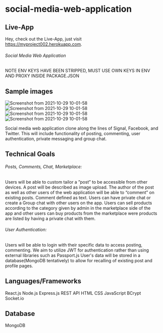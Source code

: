 # social-media-web-application

## Live-App
Hey, check out the Live-App, just visit https://myproject002.herokuapp.com.

###### Social Media Web Application
NOTE ENV KEYS HAVE BEEN STRIPPED, MUST USE OWN KEYS IN ENV AND PROXY INSIDE PACKAGE.JSON

## Sample images
![Screenshot from 2021-10-29 10-01-58](https://res.cloudinary.com/ameen123/image/upload/v1660822510/Screenshot_2022-08-18_170120_una92i.png)
![Screenshot from 2021-10-29 10-01-58](https://res.cloudinary.com/ameen123/image/upload/v1660822510/Screenshot_2022-08-18_170327_k4nckz.png)
![Screenshot from 2021-10-29 10-01-58](https://res.cloudinary.com/ameen123/image/upload/v1660822510/Screenshot_2022-08-18_170435_osxxvv.png)
![Screenshot from 2021-10-29 10-01-58](https://res.cloudinary.com/ameen123/image/upload/v1660822510/Screenshot_2022-08-18_170403_jmvsvy.png)

Social media web application clone along the lines of Signal, Facebook, and Twitter. This will include functionality of posting, commenting, user authentication, private messaging and group chat.

## Technical Goals
###### Posts, Comments, Chat, Marketplace:
Users will be able to custom tailor a ”post” to be accessible from other devices. A post will be described as image upload.
The author of the post as well as other users of the web application will be able to “comment” on existing posts. Comment defined as text.
Users can have private chat or create a Group chat with other users on the app.
Users can sell products according to the category given by admin in the marketplace side of the app and other users can buy products from the marketplace were products 
are listed by having a private chat with them.
###### User Authentication:
Users will be able to login with their specific data to access posting, commenting.
We aim to utilize JWT for authentication rather than using external libraries such as Passport.js
User's data will be stored in a database(MongoDB tentatively) to allow for recalling of existing post and profile pages.

## Languages/Frameworks
React.js
Node.js
Express.js
REST API
HTML
CSS
JavaScript
BCrypt
Socket.io

## Database
MongoDB
